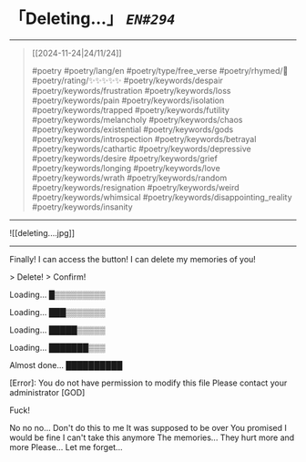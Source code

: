 # 「Deleting...」 *`EN#294`*

---

> [[2024-11-24|24/11/24]]
> 
> #poetry 
> #poetry/lang/en 
> #poetry/type/free_verse 
> #poetry/rhymed/🔴 
> #poetry/rating/✨✨✨✨✨ 
> #poetry/keywords/despair #poetry/keywords/frustration #poetry/keywords/loss #poetry/keywords/pain #poetry/keywords/isolation #poetry/keywords/trapped #poetry/keywords/futility #poetry/keywords/melancholy #poetry/keywords/chaos #poetry/keywords/existential #poetry/keywords/gods #poetry/keywords/introspection #poetry/keywords/betrayal #poetry/keywords/cathartic #poetry/keywords/depressive #poetry/keywords/desire #poetry/keywords/grief #poetry/keywords/longing #poetry/keywords/love #poetry/keywords/wrath #poetry/keywords/random #poetry/keywords/resignation #poetry/keywords/weird #poetry/keywords/whimsical #poetry/keywords/disappointing_reality #poetry/keywords/insanity 

---

![[deleting....jpg]]

---

Finally! 
I can access the button!
I can delete my memories of you! 

\> Delete! 
\> Confirm!

Loading…
█▒▒▒▒▒▒▒▒▒

Loading…
███▒▒▒▒▒▒▒

Loading…
█████▒▒▒▒▒

Loading…
███████▒▒▒

Almost done...
██████████

\[Error]: You do not have permission to modify this file
Please contact your administrator [GOD]

Fuck!

No no no...
Don't do this to me 
It was supposed to be over
You promised I would be fine
I can't take this anymore
The memories...
They hurt more and more
Please...
Let me forget...